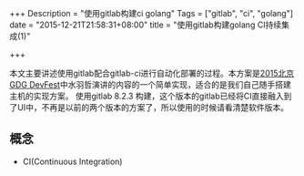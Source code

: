 +++
Description = "使用gitlab构建ci golang"
Tags = ["gitlab", "ci", "golang"]
date = "2015-12-21T21:58:31+08:00"
title = "使用gitlab构建golang CI持续集成(1)"

+++

本文主要讲述使用gitlab配合gitlab-ci进行自动化部署的过程。本方案是[2015北京GDG DevFest](https://github.com/gopher-beijing/talks/tree/master/20151108-GDGBeijingDevFest)中水羽哲演讲的内容的一个简单实现，适合的是我们自己随手搭建主机的实现方案。
使用gitlab 8.2.3 构建，这个版本的gitlab已经将CI直接融入到了UI中，不再是以前的两个版本的方案了，所以使用的时候请看清楚软件版本。

## 概念
* CI(Continuous Integration)

